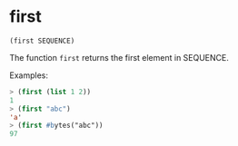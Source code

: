 # first

`(first SEQUENCE)`

The function `first` returns the first element in SEQUENCE.

Examples:

```lisp
> (first (list 1 2))
1
> (first "abc")
'a'
> (first #bytes("abc"))
97
```
